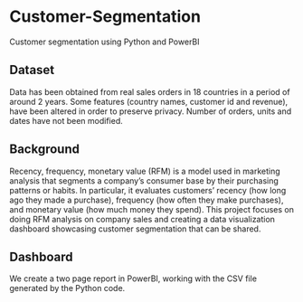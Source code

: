 # Customer-Segmentation
Customer segmentation using Python and PowerBI

## Dataset
Data has been obtained from real sales orders in 18 countries in a period of around 2 years. Some features (country names, customer id and revenue), have been altered in order to preserve privacy. Number of orders, units and dates have not been modified. 

## Background
Recency, frequency, monetary value (RFM) is a model used in marketing analysis that segments a company’s consumer base by their purchasing patterns or habits. In particular, it evaluates customers’ recency (how long ago they made a purchase), frequency (how often they make purchases), and monetary value (how much money they spend). 
This project focuses on doing RFM analysis on company sales and creating a data visualization dashboard showcasing customer segmentation that can be shared.

## Dashboard
We create a two page report in PowerBI, working with the CSV file generated by the Python code.

